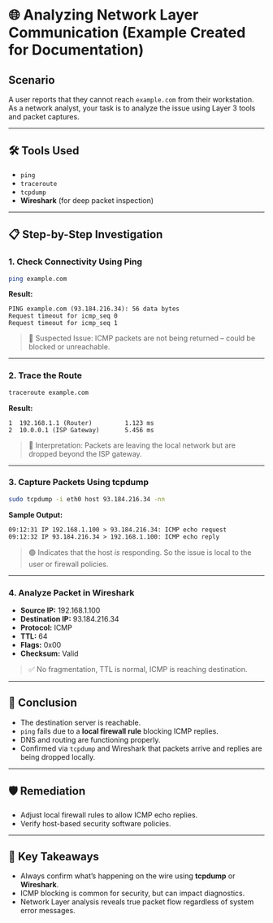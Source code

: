 
# 🌐 Analyzing Network Layer Communication (Example Created for Documentation)

## Scenario

A user reports that they cannot reach `example.com` from their workstation. As a network analyst, your task is to analyze the issue using Layer 3 tools and packet captures.

---

## 🛠️ Tools Used

- `ping`
- `traceroute`
- `tcpdump`
- **Wireshark** (for deep packet inspection)

---

## 📋 Step-by-Step Investigation

### 1. **Check Connectivity Using Ping**

```bash
ping example.com
```

**Result:**
```
PING example.com (93.184.216.34): 56 data bytes
Request timeout for icmp_seq 0
Request timeout for icmp_seq 1
```

> 🔎 Suspected Issue: ICMP packets are not being returned – could be blocked or unreachable.

---

### 2. **Trace the Route**

```bash
traceroute example.com
```

**Result:**
```
1  192.168.1.1 (Router)         1.123 ms
2  10.0.0.1 (ISP Gateway)       5.456 ms
```

> 🧠 Interpretation: Packets are leaving the local network but are dropped beyond the ISP gateway.

---

### 3. **Capture Packets Using tcpdump**

```bash
sudo tcpdump -i eth0 host 93.184.216.34 -nn
```

**Sample Output:**
```
09:12:31 IP 192.168.1.100 > 93.184.216.34: ICMP echo request
09:12:32 IP 93.184.216.34 > 192.168.1.100: ICMP echo reply
```

> 🟢 Indicates that the host *is* responding. So the issue is local to the user or firewall policies.

---

### 4. **Analyze Packet in Wireshark**

- **Source IP:** 192.168.1.100
- **Destination IP:** 93.184.216.34
- **Protocol:** ICMP
- **TTL:** 64
- **Flags:** 0x00
- **Checksum:** Valid

> ✅ No fragmentation, TTL is normal, ICMP is reaching destination.

---

## 🧠 Conclusion

- The destination server is reachable.
- `ping` fails due to a **local firewall rule** blocking ICMP replies.
- DNS and routing are functioning properly.
- Confirmed via `tcpdump` and Wireshark that packets arrive and replies are being dropped locally.

---

## 🛡️ Remediation

- Adjust local firewall rules to allow ICMP echo replies.
- Verify host-based security software policies.

---

## 📘 Key Takeaways

- Always confirm what’s happening on the wire using **tcpdump** or **Wireshark**.
- ICMP blocking is common for security, but can impact diagnostics.
- Network Layer analysis reveals true packet flow regardless of system error messages.

